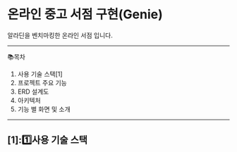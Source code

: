 # 온라인 중고 서점 구현(Genie)

알라딘을 벤치마킹한 온라인 서점 입니다.
* * *

📚목차
1. 사용 기술 스택[1]
2. 프로젝트 주요 기능
3. ERD 설계도
4. 아키텍처
5. 기능 별 화면 및 소개

* * *

## [1]:1️⃣사용 기술 스택
